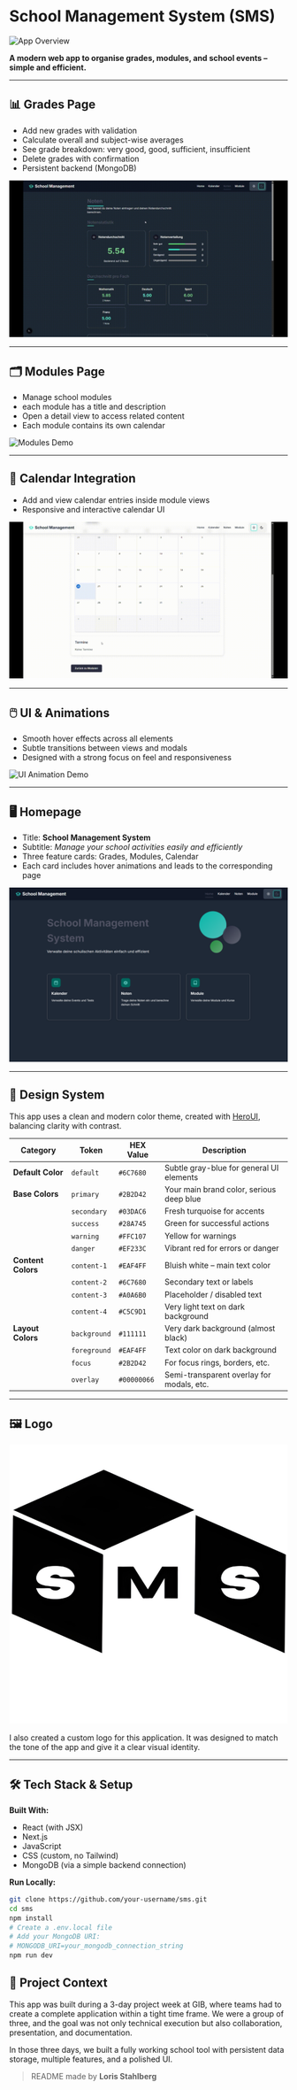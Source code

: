 # School Management System (SMS)

![App Overview](assets/sms-demo-overview.gif)

**A modern web app to organise grades, modules, and school events – simple and efficient.**

---

## 📊 Grades Page

- Add new grades with validation
- Calculate overall and subject-wise averages
- See grade breakdown: very good, good, sufficient, insufficient
- Delete grades with confirmation
- Persistent backend (MongoDB)

![Grades Demo](assets/grades-demo.gif)

---

## 🗂️ Modules Page

- Manage school modules
- each module has a title and description
- Open a detail view to access related content
- Each module contains its own calendar

![Modules Demo](assets/modules-demo.gif)

---

## 📅 Calendar Integration

- Add and view calendar entries inside module views
- Responsive and interactive calendar UI

![Calendar Demo](assets/calendar-demo.gif)

---

## 🖱️ UI & Animations

- Smooth hover effects across all elements
- Subtle transitions between views and modals
- Designed with a strong focus on feel and responsiveness

![UI Animation Demo](assets/animations.gif)

---

## 🖥️ Homepage

- Title: **School Management System**
- Subtitle: *Manage your school activities easily and efficiently*
- Three feature cards: Grades, Modules, Calendar
- Each card includes hover animations and leads to the corresponding page

![Homepage Screenshot](assets/home-screenshot.png)

---

## 🎨 Design System

This app uses a clean and modern color theme, created with [HeroUI](https://www.heroui.com/themes), balancing clarity with contrast.

| Category           | Token        | HEX Value   | Description                                |
| ------------------ | ------------ | ----------- | ------------------------------------------ |
| **Default Color**  | `default`    | `#6C7680`   | Subtle gray-blue for general UI elements   |
| **Base Colors**    | `primary`    | `#2B2D42`   | Your main brand color, serious deep blue   |
|                    | `secondary`  | `#03DAC6`   | Fresh turquoise for accents                |
|                    | `success`    | `#28A745`   | Green for successful actions               |
|                    | `warning`    | `#FFC107`   | Yellow for warnings                        |
|                    | `danger`     | `#EF233C`   | Vibrant red for errors or danger           |
| **Content Colors** | `content-1`  | `#EAF4FF`   | Bluish white – main text color             |
|                    | `content-2`  | `#6C7680`   | Secondary text or labels                   |
|                    | `content-3`  | `#A0A6B0`   | Placeholder / disabled text                |
|                    | `content-4`  | `#C5C9D1`   | Very light text on dark background         |
| **Layout Colors**  | `background` | `#111111`   | Very dark background (almost black)        |
|                    | `foreground` | `#EAF4FF`   | Text color on dark background              |
|                    | `focus`      | `#2B2D42`   | For focus rings, borders, etc.             |
|                    | `overlay`    | `#00000066` | Semi-transparent overlay for modals, etc.  |

---

## 🖼️ Logo

![App Logo](assets/sms-logo.png)

I also created a custom logo for this application. It was designed to match the tone of the app and give it a clear visual identity.


---

## 🛠️ Tech Stack & Setup

**Built With:**
- React (with JSX)
- Next.js
- JavaScript
- CSS (custom, no Tailwind)
- MongoDB (via a simple backend connection)

**Run Locally:**

```bash
git clone https://github.com/your-username/sms.git
cd sms
npm install
# Create a .env.local file
# Add your MongoDB URI:
# MONGODB_URI=your_mongodb_connection_string
npm run dev
```
## 📘 Project Context

This app was built during a 3-day project week at GIB, where teams had to create a complete application within a tight time frame. We were a group of three, and the goal was not only technical execution but also collaboration, presentation, and documentation.

In those three days, we built a fully working school tool with persistent data storage, multiple features, and a polished UI.

<!-- ---

## 👤 About Me

This project was created by a software developer in training, passionate about building responsive and purposeful web apps. My focus is on delivering solid functionality with a refined user experience. -->

> README made by **Loris Stahlberg**
